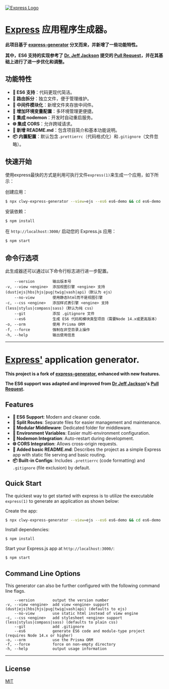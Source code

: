 [![Express Logo](https://i.cloudup.com/zfY6lL7eFa-3000x3000.png)](http://expressjs.com/)

# [Express](https://www.npmjs.com/package/express) 应用程序生成器。

**此项目基于 [express-generator](https://github.com/expressjs/generator) 分叉而来，并新增了一些功能特性。**

**其中，ES6 支持的实现参考了 [Dr. Jeff Jackson](https://github.com/drjeffjackson) 提交的 [Pull Request](https://github.com/expressjs/generator/pull/316)，并在其基础上进行了进一步优化和调整。**

## 功能特性

- **🚀 ES6 支持**：代码更现代简洁。
- **🔀 路由拆分**：独立文件，便于管理维护。
- **📁 中间件模块化**：新增文件夹存放中间件。
- **🔧 增加环境变量配置**：多环境管理更便捷。
- **🔄 集成 nodemon**：开发时自动重启服务。
- **🌐 集成 CORS**：允许跨域请求。
- **📄 新增 README.md**：包含项目简介和基本功能说明。
- **📦 内置配置**：默认包含`.prettierrc`（代码格式化）和`.gitignore`（文件忽略）。

## 快速开始

使用express最快的方式是利用可执行文件`express(1)`来生成一个应用，如下所示：

创建应用：

```bash
$ npx clwy-express-generator --view=ejs --es6 es6-demo && cd es6-demo
```

安装依赖：

```bash
$ npm install
```

在 `http://localhost:3000/` 启动您的 Express.js 应用：

```bash
$ npm start
```

## 命令行选项

此生成器还可以通过以下命令行标志进行进一步配置。

        --version        输出版本号
    -v, --view <engine>  添加视图引擎 <engine> 支持 (dust|ejs|hbs|hjs|pug|twig|vash|api)（默认为 ejs）
        --no-view        使用静态html而不是视图引擎
    -c, --css <engine>   添加样式表引擎 <engine> 支持 (less|stylus|compass|sass)（默认为纯 css）
        --git            添加 .gitignore 文件
        --es6            生成 ES6 代码和模块类型项目（需要Node 14.x或更高版本）
    -o, --orm            使用 Prisma ORM
    -f, --force          强制在非空目录上操作
    -h, --help           输出使用信息

------------

# [Express'](https://www.npmjs.com/package/express) application generator.

**This project is a fork of [express-generator](https://github.com/expressjs/generator), enhanced with new features.**

**The ES6 support was adapted and improved from [Dr Jeff Jackson](https://github.com/drjeffjackson)'s [Pull Request](https://github.com/expressjs/generator/pull/316).**

## Features

- **🚀 ES6 Support**: Modern and cleaner code.
- **🔀 Split Routes**: Separate files for easier management and maintenance.
- **📁 Modular Middleware**: Dedicated folder for middleware.
- **🔧 Environment Variables**: Easier multi-environment configuration.
- **🔄 Nodemon Integration**: Auto-restart during development.
- **🌐 CORS Integration**: Allows cross-origin requests.
- **📄 Added basic README.md**: Describes the project as a simple Express app with static file serving and basic routing.
- **📦 Built-in Configs**: Includes `.prettierrc` (code formatting) and `.gitignore` (file exclusion) by default.

## Quick Start

The quickest way to get started with express is to utilize the executable `express(1)` to generate an application as shown below:

Create the app:

```bash
$ npx clwy-express-generator --view=ejs --es6 es6-demo && cd es6-demo
```

Install dependencies:

```bash
$ npm install
```

Start your Express.js app at `http://localhost:3000/`:

```bash
$ npm start
```

## Command Line Options

This generator can also be further configured with the following command line flags.

        --version        output the version number
    -v, --view <engine>  add view <engine> support (dust|ejs|hbs|hjs|pug|twig|vash|api) (defaults to ejs)
        --no-view        use static html instead of view engine
    -c, --css <engine>   add stylesheet <engine> support (less|stylus|compass|sass) (defaults to plain css)
        --git            add .gitignore
        --es6            generate ES6 code and module-type project (requires Node 14.x or higher)
    -o, --orm            use the Prisma ORM
    -f, --force          force on non-empty directory
    -h, --help           output usage information

------------

## License

[MIT](LICENSE)
